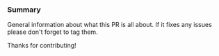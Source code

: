 ### Summary

General information about what this PR is all about. If it fixes any issues
please don't forget to tag them.

Thanks for contributing!
